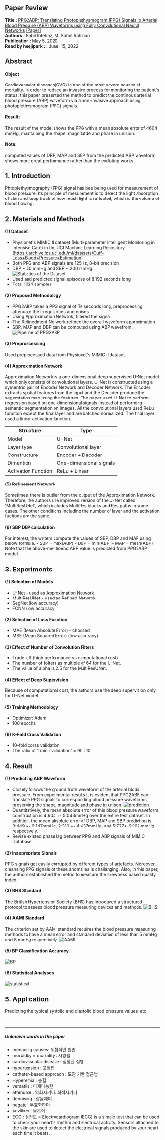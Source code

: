 ## Paper Review
<b>Title : </b> <u>PPG2ABP: Translating Photoplethysmogram (PPG) Signals to Arterial Blood Pressure (ABP) Waveforms using Fully Convolutional Neural Networks</u> [[Paper]](https://arxiv.org/abs/2102.12245)
<br>
<b>Authors : </b> Nabil Ibtehaz, M. Sohel Rahman
<br>
<b>Publication : </b> May 5, 2020
<br>
<b>Read by heejipark : </b>: June, 15, 2022

## Abstract
#### Object 
Cardiovascular diseases(CVD) is one of the most severe causes of mortality. In order to reduce an invasive process for monitoring the patient's status, this paper presented the method to predict the continous arterial blood pressure (ABP) waveform via a non-invasive approach using photoplethysmogram (PPG) signals.
#### Result:
The result of the model shows the PPG with a mean absolute error of 4604 mmHg, maintaining the shape, magnitutde and phase in unision.
#### Note:
computed values of DBP, MAP and SBP from the predicted ABP waveform shows more great performance rather than the exdisting works.

## 1. Introduction
Phtoplethysmography (PPG) signal has bee being used for measurement of blood pressure. Its principle of mesurement is to detect the light absorption of skin and keep track of how mush light is reflected, which is the volume of blood flowing.


## 2. Materials and Methods
#### (1) Dataset
- Physionet's MIMIC II dataset (Multi-parameter Intelligent Monitoring in Intensive Care) in the UCI Machine Learning Repository (https://archive.ics.uci.edu/ml/datasets/Cuff-Less+Blood+Pressure+Estimation).
- Both PPG and ABP signals are 125Hz, 8-bit precision
- DBP ~ 50 mmHg and SBP ~ 200 mmHg <br>
![Statistics of the Dataset](../img/01/1-dataset.PNG)
- Used and predicted signal episodes of 8.192 seconds long
- Total 1024 samples

#### (2) Proposed Methodology
- PPG2ABP takes a PPG signal of Te seconds long, preprocessing attenuate the irregularities and noises
- Using Approximation Netwrok, filtered the signal.
- The Refinedment Network refined the overall waveform approximation
- SBP, MAP and DBP can be computed using ABP wavefrom.
![Pipeline of PPG2ABP](../img/01/2-methodology.PNG)

#### (3) Preproscessing
Used preprocessed data from Physionet's MIMIC II dataset.

#### (4) Approximation Network
Approximation Network is a one-dimensional deep supervised U-Net model which only consists of convolutional layers. U-Net is constructed using a symentric pair of Encoder Network and Decoder Network. The Encoder extracts spatial features from the input and the Decoder produce the segemtation map using the features. The paper used U-Net to perform regression based on one-dimensional signals instead of performing semantic segmentation on images. All the convolutional layers used ReLu function except the final layer and are batched normalized. The final layer used a linear activation function.

|Structure|Type|
|---|---|
|Model|U-Net|
|Layer type|Convolutional layer|
|Constructure|Encoder + Decoder|
|Dimention|One-dimensional signals|
|Activation Function|ReLu + Linear|

#### (5) Refinement Network
Sometimes, there is outlier from the output of the Approximation Network. Therefore, the authors use improved version of the U-Net called 'MultiResUNet', which includes MultiRes blocks and Res paths in some cases. The other conditions including the number of layer and the activation fuctions are the same.

#### (6) SBP DBP calculation
For interest, the writers compute the values of SBP, DBP and MAP using below formula.
    - SBP = max(ABP)
    - DBP = min(ABP)
    - MAP = mean(ABP)
Note that the above-mentioend ABP value is predicted from PPG2ABP model.


## 3. Experiments
#### (1) Selection of Models
- U-Net - used as Approximation Network
- MultiResUNet - used as Refined Netwrok
- SegNet (low accuracy)
- FCNN (low accuracy)
#### (2) Selection of Loss Function
- MAE (Mean Absolute Error) - choosed
- MSE (Mean Squared Error) (low accuracy)

#### (3) Effect of Number of Convolution Filters
- Trade-off (high performance vs computational cost)
- The number of folters as multiple of 64 for the U-Net.
- The value of alpha is 2.5 for the MultiResUNet.

#### (4) Effect of Deep Supervision
Because of computational cost, the authors use the deep supervision only for U-Net model

#### (5) Training Methodology
- Optimizer: Adam 
- 100 epochs

#### (6) K-Fold Cross Validation
- 10-fold corss validation
- The ratio of 'train : validation' = 90 : 10


## 4. Result
#### (1) Predicting ABP Waveform
- Closely follows the ground truth waveform of the arterial blodd pressure. From experimental results it is evident that PPG2ABP can translate PPG signals to corresponding blood pressure waveforms, preserving the shape, magnitude and phase in unison.
![prediction](../img/01/3-predicting.PNG)
- Quantitatively, the mean absolute error of this blood pressure waveform construction is 4:604 +- 5:043mmHg over the entire test dataset. In addition, the mean absolute error of DBP, MAP and SBP prediction is 3:449 +- 6:147mmHg, 2:310 +- 4:437mmHg, and 5:727+-9:162 mmHg respectively.
- Revise existed phase lag between PPG and ABP signals of MIMIC Database

#### (2) Inappropriate Signals
PPG signals get easily corrupted by different types of artefacts. Moreover, cleansing PPG signals of these anomalies is challanging. Also, in this paper, the authors established the metric to measure the skewness based quality index.
    
#### (3) BHS Standard
The British Hypertension Society (BHS) has introduced a structured protocol to assess blood pressure measuring devices and methods.
![BHS](../img/01/3-BHS.PNG)

#### (4) AAMI Standard
The criterion set by AAMI standard requires the blood pressure measuring methods to have a mean error and standard deviation of less than 5 mmHg and 8 mmHg respectively.
![AAMI](../img/01/3-AAMI.PNG)

#### (5) BP Classification Accuracy
![BP](../img/01/3-BP.PNG)

#### (6) Statistical Analyses
![statistical](../img/01/4-statistical_analysis.PNG)

## 5. Application
Predicting the typical systolic and diastolic blood pressure values, etc.


<br>

---

##### Unknown words in the paper

- menacing causes: 위협적인 원인
- morbidity = mortality : 사망률
- cardiovascular disease : 심혈관 질병
- hypertension : 고혈압
- catheter-based approach : 도관 기반 접근법
- Hyperemia : 충혈
- versatile : 다재다능한
- attenuate : 약화시키다. 희석시키다
- denoising : 잡음제어
- negate : 무효화하다
- auxiliary : 보조의
- ECG : 심전도 = Electrocardiogram (ECG) is a simple test that can be used to check your heart's rhythm and electrical activity. Sensors attached to the skin are used to detect the electrical signals produced by your heart each time it beats.


